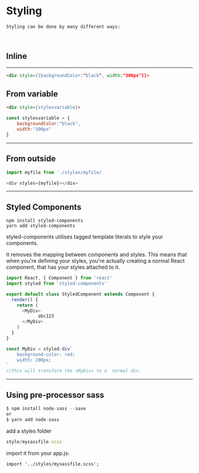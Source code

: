 
# Styling 

`Styling can be done by many different ways:`

&nbsp;

## Inline
----
```html
<div style={{backgroundColor:"black", width:"300px"}}>
```

## From variable
```html
<div style={stylesvariable}>
```

```javascript
const stylesvariable = {
    backgroundColor:"black", 
    width:"300px"
}
```
----
## From outside
```javascript
import myfile from './styles/myfile/

<div styles={myfile}></div>

```
----

## Styled Components


```
npm install styled-components
yarn add styled-components
```

styled-components utilises tagged template literals to style your components.

It removes the mapping between components and styles. This means that when you're defining your styles, you're actually creating a normal React component, that has your styles attached to it.


```javascript 
import React, { Component } from 'react'
import styled from 'styled-components'

export default class StyledComponent extends Component {
  render() {
    return (
      <MyDiv>
            abc123
      </MyDiv>
    )
  }
}

const MyDiv = styled.div`
    background-color: red;
    width: 200px;
`
//this will transform the <MyDiv> to a  normal div. 
```


----

## Using pre-processor sass

```javascript
$ npm install node-sass --save
or
$ yarn add node-sass
```

add a styles folder
```javascript
style/mysassfile.scss
```

import it from your app.js:
```
import '../styles/mysassfile.scss';
```
